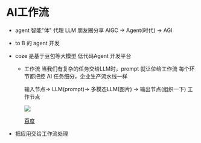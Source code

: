 # AI工作流
  - agent 智能"体"  代理  LLM
    朋友圈分享
    AIGC -> Agent(时代) -> AGI
     
  - to B 的 agent 开发

  - coze 是基于豆包等大模型 低代码Agent 开发平台
    - 工作流
       当我们有复杂的任务交给LLM时，prompt 就让位给工作流
       每个环节都把控
       AI 任务细分，企业生产流水线一样

       输入节点-> LLM(prompt)-> 多模态LLM(图片) -> 输出节点(组织一下)
       工作节点 

       ![](https://p9-xtjj-sign.byteimg.com/tos-cn-i-73owjymdk6/8a921790bbbc4365813f39914eaeb848~tplv-73owjymdk6-jj-mark-v1:0:0:0:0:5o6Y6YeR5oqA5pyv56S-5Yy6IEAg6Ziz54Gr6ZSF:q75.awebp?rk3s=f64ab15b&x-expires=1733229010&x-signature=Fnp6WSeVmR9BQwKgvfcWjOtuSn4%3D)

       [百度](https://www.baidu.com)

- 把应用交给工作流处理